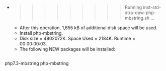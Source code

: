 * >>>>>>>>> Running inst-std-xtra-opw-php-mbstring.sh ...
  * After this operation, 1,655 kB of additional disk space will be used.
  * Install php-mbstring.
  * Disk size = 4802072K. Space Used = 2184K. Runtime = 00:00:00:03.
  * The following NEW packages will be installed:
  ```bash
php7.3-mbstring php-mbstring
  ```

